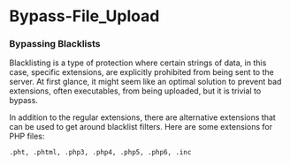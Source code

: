 # Bypass-File\_Upload

### Bypassing Blacklists

&#x20;Blacklisting is a type of protection where certain strings of data, in this case, specific extensions, are explicitly prohibited from being sent to the server. At first glance, it might seem like an optimal solution to prevent bad extensions, often executables, from being uploaded, but it is trivial to bypass.

In addition to the regular extensions, there are alternative extensions that can be used to get around blacklist filters. Here are some extensions for PHP files:

```
.pht, .phtml, .php3, .php4, .php5, .php6, .inc
```

